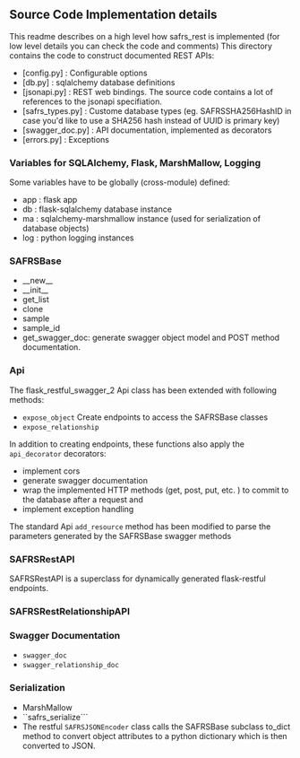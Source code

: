 ## Source Code Implementation details

This readme describes on a high level how safrs_rest is implemented (for low level details you can check the code and comments)
This directory contains the code to construct documented REST APIs:
- [config.py] : Configurable options
- [db.py] : sqlalchemy database definitions
- [jsonapi.py] : REST web bindings. The source code contains a lot of references to the jsonapi specifiation.
- [safrs_types.py] : Custome database types (eg. SAFRSSHA256HashID in case you'd like to use a SHA256 hash instead of UUID is primary key)
- [swagger_doc.py] : API documentation, implemented as decorators
- [errors.py] : Exceptions

### Variables for SQLAlchemy, Flask, MarshMallow, Logging

Some variables have to be globally (cross-module) defined:
- app : flask app
- db  : flask-sqlalchemy database instance
- ma  : sqlalchemy-marshmallow instance (used for serialization of database objects)
- log : python logging instances

### SAFRSBase

- \_\_new\_\_
- \_\_init\_\_
- get_list
- clone
- sample
- sample_id
- get_swagger_doc: generate swagger object model and POST method documentation.

### Api

The flask_restful_swagger_2 Api class has been extended with following methods:
- ```expose_object``` Create endpoints to access the SAFRSBase classes
- ```expose_relationship```

In addition to creating endpoints, these functions also apply the ```api_decorator``` decorators:
- implement cors
- generate swagger documentation
- wrap the implemented HTTP methods (get, post, put, etc. ) to commit to the database after a request and
- implement exception handling

The standard Api ```add_resource``` method has been modified to parse the parameters generated by the SAFRSBase swagger methods

### SAFRSRestAPI
SAFRSRestAPI is a superclass for dynamically generated flask-restful endpoints.

### SAFRSRestRelationshipAPI

### Swagger Documentation

- ```swagger_doc```
- ```swagger_relationship_doc```

### Serialization

- MarshMallow
- ``safrs_serialize```
- The restful ```SAFRSJSONEncoder``` class calls the SAFRSBase subclass to_dict method to convert object attributes to a python dictionary which is then converted to JSON.


